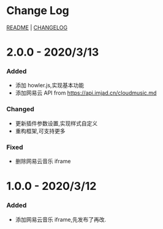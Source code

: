 # Change Log

[README](./README.md) | [CHANGELOG](./CHANGELOG.md)

# 2.0.0 - 2020/3/13

### Added

- 添加 howler.js,实现基本功能
- 添加网易云 API from https://api.imjad.cn/cloudmusic.md

### Changed

- 更新插件参数设置,实现样式自定义
- 重构框架,可支持更多

### Fixed

- 删除网易云音乐 iframe

# 1.0.0 - 2020/3/12

### Added

- 添加网易云音乐 iframe,先发布了再改.
